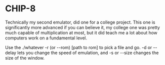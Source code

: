 # CHIP-8
Technically my second emulator, did one for a college project. This one is significantly more advanced if you can believe it, my college one was pretty much capable of multiplication at most, but it did teach me a lot about how computers work on a fundamental level.


Use the ./whatever -r (or --rom) [path to rom] to pick a file and go. -d or --delay lets you change the speed of emulation, and -s or --size changes the size of the window.

